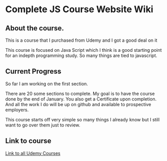 # Complete JS Course Website Wiki
## About the course.
This is a course that I purchased from Udemy and I got a good deal on it

This course is focused on Java Script which I think is a good starting point 
for an indepth programming study. So many things are tied to javascript. 

## Current Progress
So far I am working on the first section. 

There are 20 some sections to complete. My goal is to have the course done by the end of January. 
You also get a Certificate upon completion. And all the work I do will be up on github and available
to prospective employers. 

This course starts off very simple so many things I already know but I still want to go over them just to 
review. 

## Link to course
[Link to all Udemy Courses](https://www.udemy.com/home/my-courses/learning/)






